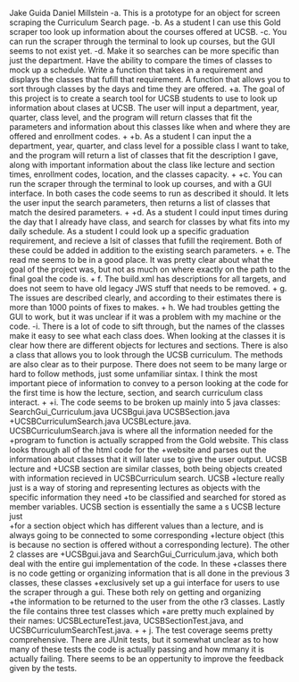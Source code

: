 Jake Guida
Daniel Millstein
-a. This is a prototype for an object for screen scraping the Curriculum Search page.
 -b. As a student I can use this Gold scraper too look up information about the courses offered at UCSB.
 -c. You can run the scraper through the terminal to look up courses, but the GUI seems to not exist yet. 
 -d. Make it so searches can be more specific than just the department. Have the ability to compare the times of classes to mock up a schedule. Write a function that takes in a requirement and displays the classes that fufill that requirement. A function that allows you to sort through classes by the days and time they are offered.
 +a. The goal of this project is to create a search tool for UCSB students to use to look up information about clases at UCSB. The user will input a department, year, quarter, class level, and the program will return classes that fit the parameters and information about this classes like when and where they are offered and enrollment codes.
 +
 +b. As a student I can input the a department, year, quarter, and class level for a possible class I want to take, and the program will return a list of classes that fit the description I gave, along with important information about the class like lecture and section times, enrollment codes, location, and the classes capacity.
 +
 +c. You can run the scraper through the terminal to look up courses, and with a GUI interface. In both cases the code seems to run as described it should. It lets the user input the search parameters, then returns a list of classes that match the desired parameters. 
 +
 +d. As a student I could input times during the day that I already have class, and search for classes by what fits into my daily schedule. As a student I could look up a specific graduation requirement, and recieve a lsit of classes that fufill the reqirement. Both of these could be added in addition to the existing search parameters.
 +
  e. The read me seems to be in a good place. It was pretty clear about what the goal of the project was, but not as much on where exactly on the path to the final goal the code is.
 +
  f. The build.xml has descriptions for all targets, and does not seem to have old legacy JWS stuff that needs to be removed.
 +
  g. The issues are described clearly, and according to their estimates there is more than 1000 points of fixes to makes.
 +
  h. We had troubles getting the GUI to work, but it was unclear if it was a problem with my machine or the code.
 -i. There is a lot of code to sift through, but the names of the classes make it easy to see what each class does. When looking at the classes it is clear how there are different objects for lectures and sections. There is also a class that allows you to look through the UCSB curriculum. The methods are also clear as to their purpose. There does not seem to be many large or hard to follow methods, just some unfamiliar sintax. I think the most important piece of information to convey to a person looking at the code for the first time is how the lecture, section, and search curriculum class interact.
 +
 +i. The code seems to be broken up mainly into 5 java classes: SearchGui_Curriculum.java  UCSBgui.java  UCSBSection.java
 +UCSBCurriculumSearch.java  UCSBLecture.java.  UCSBCurriculumSearch.java is where all the information needed for the 
 +program to function is actually scrapped from the Gold website. This class looks through all of the html code for the 
 +website and parses out the information about classes that it will later use to give the user output. UCSB lecture and 
 +UCSB section are similar classes, both being objects created with information recieved in UCSBCurriculum search. UCSB 
 +lecture really just is a way of storing and representing lectures as objects with the specific information they need 
 +to be classified and searched for stored as member variables. UCSB section is essentially the same a s UCSB lecture just     
 +for a section object which has different values than a lecture, and is always going to be connected to some corresponding
 +lecture object (this is because no section is offered without a corresponding lecture). The other 2 classes are 
 +UCSBgui.java and SearchGui_Curriculum.java, which both deal with the entire gui implementation of the code. In these 
 +classes there is no code getting or organizing information that is all done in the previous 3 classes, these classes 
 +exclusively set up a gui interface for users to use the scraper through a gui. These both rely on getting and organizing     
 +the information to be returned to the user from the othe r3 classes. Lastly the file contains three test classes which 
 +are pretty much explained by their names: UCSBLectureTest.java, UCSBSectionTest.java, and  UCSBCurriculumSearchTest.java.
 + 
 +
  j. The test coverage seems pretty comprehensive. There are JUnit tests, but it somewhat unclear as to how many of these tests the code is actually passing and how mmany it is actually failing. There seems to be an oppertunity to improve the feedback given by the tests.  
